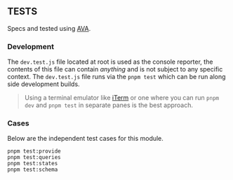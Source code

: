 ## TESTS

Specs and tested using [AVA](http://avajs.dev/).

### Development

The `dev.test.js` file located at root is used as the console reporter, the contents of this file can contain _anything_ and is not subject to any specific context. The `dev.test.js` file runs via the `pnpm test` which can be run along side development builds.

> Using a terminal emulator like [iTerm](https://iterm2.com/) or one where you can run `pnpm dev` and `pnpm test` in separate panes is the best approach.

### Cases

Below are the independent test cases for this module.

```cli
pnpm test:provide
pnpm test:queries
pnpm test:states
pnpm test:schema
```
